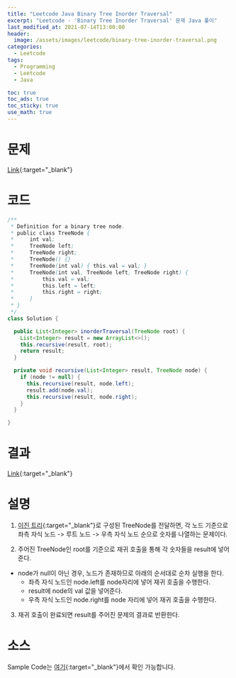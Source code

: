 ```yaml
---
title: "Leetcode Java Binary Tree Inorder Traversal"
excerpt: "Leetcode - 'Binary Tree Inorder Traversal' 문제 Java 풀이"
last_modified_at: 2021-07-14T13:00:00
header:
  image: /assets/images/leetcode/binary-tree-inorder-traversal.png
categories:
  - Leetcode
tags:
  - Programming
  - Leetcode
  - Java

toc: true
toc_ads: true
toc_sticky: true
use_math: true
---
```

# 문제
[Link](https://leetcode.com/problems/binary-tree-inorder-traversal/){:target="_blank"}

# 코드
```java
/**
 * Definition for a binary tree node.
 * public class TreeNode {
 *     int val;
 *     TreeNode left;
 *     TreeNode right;
 *     TreeNode() {}
 *     TreeNode(int val) { this.val = val; }
 *     TreeNode(int val, TreeNode left, TreeNode right) {
 *         this.val = val;
 *         this.left = left;
 *         this.right = right;
 *     }
 * }
 */
class Solution {

  public List<Integer> inorderTraversal(TreeNode root) {
    List<Integer> result = new ArrayList<>();
    this.recursive(result, root);
    return result;
  }

  private void recursive(List<Integer> result, TreeNode node) {
    if (node != null) {
      this.recursive(result, node.left);
      result.add(node.val);
      this.recursive(result, node.right);
    }
  }

}
```

# 결과
[Link](https://leetcode.com/submissions/detail/522184336/){:target="_blank"}

# 설명
1. [이진 트리](https://en.wikipedia.org/wiki/Binary_tree){:target="_blank"}로 구성된 TreeNode를 전달하면, 각 노드 기준으로 좌측 자식 노드 -> 루트 노드 -> 우측 자식 노드 순으로 숫자를 나열하는 문제이다.

2. 주어진 TreeNode인 root를 기준으로 재귀 호출을 통해 각 숫자들을 result에 넣어준다.
- node가 null이 아닌 경우, 노드가 존재하므로 아래의 순서대로 순차 실행을 한다.
  - 좌측 자식 노드인 node.left를 node자리에 넣어 재귀 호출을 수행한다.
  - result에 node의 val 값을 넣어준다.
  - 우측 자식 노드인 node.right를 node 자리에 넣어 재귀 호출을 수행한다.

3. 재귀 호출이 완료되면 result를 주어진 문제의 결과로 반환한다.

# 소스
Sample Code는 [여기](https://github.com/GracefulSoul/leetcode/blob/master/src/main/java/gracefulsoul/problems/BinaryTreeInorderTraversal.java){:target="_blank"}에서 확인 가능합니다.